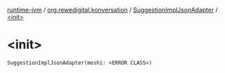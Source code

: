 [runtime-jvm](../../index.md) / [org.rewedigital.konversation](../index.md) / [SuggestionImplJsonAdapter](index.md) / [&lt;init&gt;](./-init-.md)

# &lt;init&gt;

`SuggestionImplJsonAdapter(moshi: <ERROR CLASS>)`